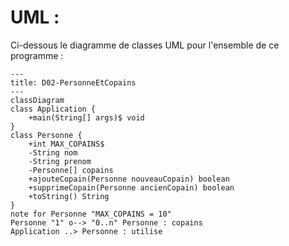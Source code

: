 # UML :
Ci-dessous le diagramme de classes UML pour l'ensemble de ce programme  :
```mermaid
---
title: D02-PersonneEtCopains
---
classDiagram
class Application {
    +main(String[] args)$ void
}
class Personne {
    +int MAX_COPAINS$
    -String nom
    -String prenom
    -Personne[] copains
    +ajouteCopain(Personne nouveauCopain) boolean
    +supprimeCopain(Personne ancienCopain) boolean
    +toString() String
}
note for Personne "MAX_COPAINS = 10"
Personne "1" o--> "0..n" Personne : copains
Application ..> Personne : utilise
```
